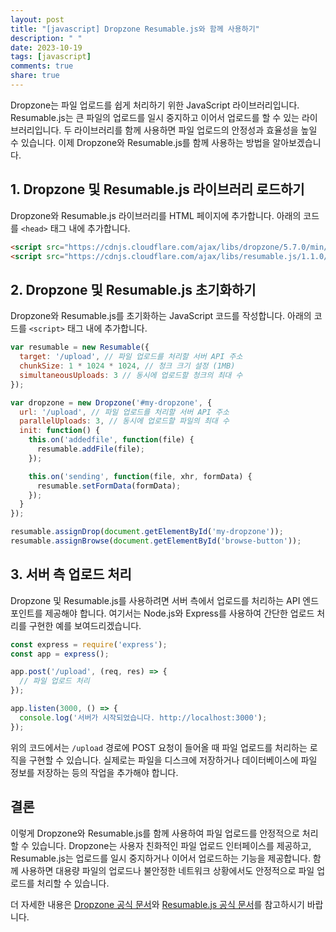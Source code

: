 ```yaml
---
layout: post
title: "[javascript] Dropzone Resumable.js와 함께 사용하기"
description: " "
date: 2023-10-19
tags: [javascript]
comments: true
share: true
---
```


Dropzone는 파일 업로드를 쉽게 처리하기 위한 JavaScript 라이브러리입니다. Resumable.js는 큰 파일의 업로드를 일시 중지하고 이어서 업로드를 할 수 있는 라이브러리입니다. 두 라이브러리를 함께 사용하면 파일 업로드의 안정성과 효율성을 높일 수 있습니다. 이제 Dropzone와 Resumable.js를 함께 사용하는 방법을 알아보겠습니다.

## 1. Dropzone 및 Resumable.js 라이브러리 로드하기

Dropzone와 Resumable.js 라이브러리를 HTML 페이지에 추가합니다. 아래의 코드를 `<head>` 태그 내에 추가합니다.

```html
<script src="https://cdnjs.cloudflare.com/ajax/libs/dropzone/5.7.0/min/dropzone.min.js"></script>
<script src="https://cdnjs.cloudflare.com/ajax/libs/resumable.js/1.1.0/resumable.min.js"></script>
```

## 2. Dropzone 및 Resumable.js 초기화하기

Dropzone와 Resumable.js를 초기화하는 JavaScript 코드를 작성합니다. 아래의 코드를 `<script>` 태그 내에 추가합니다.

```javascript
var resumable = new Resumable({
  target: '/upload', // 파일 업로드를 처리할 서버 API 주소
  chunkSize: 1 * 1024 * 1024, // 청크 크기 설정 (1MB)
  simultaneousUploads: 3 // 동시에 업로드할 청크의 최대 수
});

var dropzone = new Dropzone('#my-dropzone', {
  url: '/upload', // 파일 업로드를 처리할 서버 API 주소
  parallelUploads: 3, // 동시에 업로드할 파일의 최대 수
  init: function() {
    this.on('addedfile', function(file) {
      resumable.addFile(file);
    });

    this.on('sending', function(file, xhr, formData) {
      resumable.setFormData(formData);
    });
  }
});

resumable.assignDrop(document.getElementById('my-dropzone'));
resumable.assignBrowse(document.getElementById('browse-button'));
```

## 3. 서버 측 업로드 처리

Dropzone 및 Resumable.js를 사용하려면 서버 측에서 업로드를 처리하는 API 엔드포인트를 제공해야 합니다. 여기서는 Node.js와 Express를 사용하여 간단한 업로드 처리를 구현한 예를 보여드리겠습니다.

```javascript
const express = require('express');
const app = express();

app.post('/upload', (req, res) => {
  // 파일 업로드 처리
});

app.listen(3000, () => {
  console.log('서버가 시작되었습니다. http://localhost:3000');
});
```

위의 코드에서는 `/upload` 경로에 POST 요청이 들어올 때 파일 업로드를 처리하는 로직을 구현할 수 있습니다. 실제로는 파일을 디스크에 저장하거나 데이터베이스에 파일 정보를 저장하는 등의 작업을 추가해야 합니다.

## 결론

이렇게 Dropzone와 Resumable.js를 함께 사용하여 파일 업로드를 안정적으로 처리할 수 있습니다. Dropzone는 사용자 친화적인 파일 업로드 인터페이스를 제공하고, Resumable.js는 업로드를 일시 중지하거나 이어서 업로드하는 기능을 제공합니다. 함께 사용하면 대용량 파일의 업로드나 불안정한 네트워크 상황에서도 안정적으로 파일 업로드를 처리할 수 있습니다.

더 자세한 내용은 [Dropzone 공식 문서](https://www.dropzonejs.com/)와 [Resumable.js 공식 문서](https://www.resumablejs.com/)를 참고하시기 바랍니다.